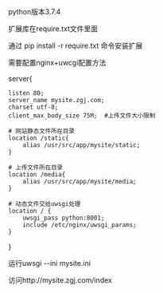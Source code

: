 python版本3.7.4

扩展库在require.txt文件里面

通过 pip install -r require.txt 命令安装扩展

需要配置nginx+uwcgi配置方法

server{

    listen 80;
    server_name mysite.zgj.com;
    charset utf-8;
    client_max_body_size 75M;  #上传文件大小限制

    # 网站静态文件所在目录
    location /static{
        alias /usr/src/app/mysite/static;
    }

    # 上传文件所在目录
    location /media{
        alias /usr/src/app/mysite/media;
    }

    # 动态文件交给uwsgi处理
    location / {
        uwsgi_pass python:8001;
        include /etc/nginx/uwsgi_params;
    }
}

运行uwsgi --ini mysite.ini

访问http://mysite.zgj.com/index